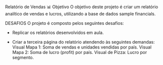 Relatório de Vendas 📊
Objetivo
O objetivo deste projeto é criar um relatório analítico de vendas e lucros, utilizando a base de dados sample financials.

DESAFIOS
O projeto é composto pelos seguintes desafios:

- Replicar os relatórios desenvolvidos em aula.

- Criar a terceira página do relatório atendendo às seguintes demandas:
  Visual Mapa 1: Soma de vendas e unidades vendidas por país.
  Visual Mapa 2: Soma de lucro (profit) por país.
  Visual de Pizza: Lucro por segmento.
